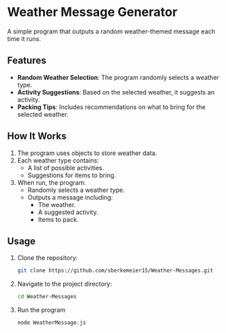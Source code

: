 # Weather Message Generator

A simple program that outputs a random weather-themed message each time it runs.

## Features

- **Random Weather Selection**: The program randomly selects a weather type.
- **Activity Suggestions**: Based on the selected weather, it suggests an activity.
- **Packing Tips**: Includes recommendations on what to bring for the selected weather.

## How It Works

1. The program uses objects to store weather data.
2. Each weather type contains:
   - A list of possible activities.
   - Suggestions for items to bring.
3. When run, the program:
   - Randomly selects a weather type.
   - Outputs a message including:
     - The weather.
     - A suggested activity.
     - Items to pack.


## Usage

1. Clone the repository:
   ```bash
   git clone https://github.com/sberkemeier15/Weather-Messages.git

2. Navigate to the project directory:
   ```bash
   cd Weather-Messages
   
3. Run the program
   ```bash
   node WeatherMessage.js
   
